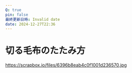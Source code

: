 ```yaml
---
Q: true
pin: false
最終更新日時: Invalid date
date: 2024-12-27T22:36
---
```

# 切る毛布のたたみ方

https://scrapbox.io/files/6396b8eab4c0f1001d236570.jpg